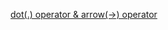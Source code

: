 [dot(.) operator & arrow(->) operator](http://stackoverflow.com/questions/9072688/dot-operator-and-arrow-operator-use-in-c-vs-objective-c)